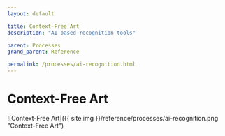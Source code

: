 ```yaml
---
layout: default

title: Context-Free Art
description: "AI-based recognition tools"

parent: Processes
grand_parent: Reference

permalink: /processes/ai-recognition.html
---
```

# Context-Free Art

![Context-Free Art]({{ site.img }}/reference/processes/ai-recognition.png "Context-Free Art") 
